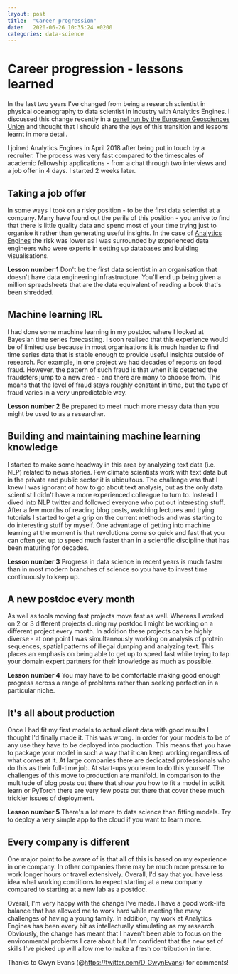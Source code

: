 ```yaml
---
layout: post
title:  "Career progression"
date:   2020-06-26 10:35:24 +0200
categories: data-science
---
```

# Career progression - lessons learned

In the last two years I've changed from being a research scientist in physical oceanography to data scientist in industry with Analytics Engines. I discussed this change recently in a [panel run by the European Geosciences Union](https://www.youtube.com/watch?v=iBM1YG4VbqM&t=118s) and thought that I should share the joys of this transition and lessons learnt in more detail. 

I joined Analytics Engines in April 2018 after being put in touch by a recruiter.  The process was very fast compared to the timescales of academic fellowship applications - from a chat through two interviews and a job offer in 4 days.  I started 2 weeks later.

## Taking a job offer

In some ways I took on a risky position - to be the first data scientist at a company. Many have found out the perils of this position - you arrive to find that there is little quality data and spend most of your time trying just to organise it rather than generating useful insights.  In the case of [Analytics Engines](https://www.analyticsengines.com) the risk was lower as I was surrounded by experienced data engineers who were experts in setting up databases and building visualisations. 

**Lesson number 1** Don't be the first data scientist in an organisation that doesn't have data engineering infrastructure. You'll end up being given a million spreadsheets that are the data equivalent of reading a book that's been shredded.

## Machine learning IRL

I had done some machine learning in my postdoc where I looked at Bayesian time series forecasting. I soon realised that this experience would be of limited use because in most organisations it is much harder to find time series data that is stable enough to provide useful insights outside of research. For example, in one project we had decades of reports on food fraud. However, the pattern of such fraud is that when it is detected the fraudsters jump to a new area - and there are many to choose from. This means that the level of fraud stays roughly constant in time, but the type of fraud varies in a very unpredictable way. 

**Lesson number 2** Be prepared to meet much more messy data than you might be used to as a researcher.

## Building and maintaining machine learning knowledge

I started to make some headway in this area by analyzing text data (i.e. NLP) related to news stories. Few climate scientists work with text data but in the private and public sector it is ubiquitous.  The challenge was that I knew I was ignorant of how to go about text analysis, but as the only data scientist I didn't have a more experienced colleague to turn to.  Instead I dived into NLP twitter and followed everyone who put out interesting stuff.  After a few months of reading blog posts, watching lectures and trying tutorials I started to get a grip on the current methods and was starting to do interesting stuff by myself. One advantage of getting into machine learning at the moment is that revolutions come so quick and fast that you can often get up to speed much faster than in a scientific discipline that has been maturing for decades.

**Lesson number 3** Progress in data science in recent years is much faster than in most modern branches of science so you have to invest time continuously to keep up.

## A new postdoc every month

As well as tools moving fast projects move fast as well. Whereas I worked on 2 or 3 different projects during my postdoc I might be working on a different project every month. In addition these projects can be highly diverse - at one point I was simultaneously working on analysis of protein sequences, spatial patterns of illegal dumping and analyzing text. This places an emphasis on being able to get up to speed fast while trying to tap your domain expert partners for their knowledge as much as possible.

**Lesson number 4** You may have to be comfortable making good enough progress across a range of problems rather than seeking perfection in a particular niche.

## It's all about production

Once I had fit my first models to actual client data with good results I thought I'd finally made it.  This was wrong. In order for your models to be of any use they have to be deployed into production. This means that you have to package your model in such a way that it can keep working regardless of what comes at it. At large companies there are dedicated professionals who do this as their full-time job. At start-ups you learn to do this yourself. The challenges of this move to production are manifold. In comparison to the multitude of blog posts out there that show you how to fit a model in scikit learn or PyTorch there are very few posts out there that cover these much trickier issues of deployment. 

**Lesson number 5** There's a lot more to data science than fitting models. Try to deploy a very simple app to the cloud if you want to learn more. 

## Every company is different

One major point to be aware of is that all of this is based on my experience in one company. In other companies there may be much more pressure to work longer hours or travel extensively. Overall, I'd say that you have less idea what working conditions to expect starting at a new company compared to starting at a new lab as a postdoc.

Overall, I'm very happy with the change I've made. I have a good work-life balance that has allowed me to work hard while meeting the many challenges of having a young family.  In addition, my work at Analytics Engines has been every bit as intellectually stimulating as my research. Obviously, the change has meant that I haven't been able to focus on the environmental problems I care about but I'm confident that the new set of skills I've picked up will allow me to make a fresh contribution in time.

Thanks to Gwyn Evans (@https://twitter.com/D_GwynEvans) for comments!

